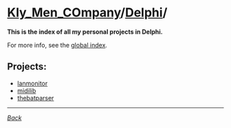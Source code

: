 ﻿# [Kly_Men_COmpany](https://github.com/aleksusklim/Kly_Men_COmpany "Kly_Men_COmpany")/[Delphi](https://github.com/aleksusklim/Kly_Men_COmpany/tree/master/Delphi "Kly_Men_COmpany/Delphi/")/

**This is the index of all my personal projects in Delphi.**

For more info, see the [global index](https://github.com/aleksusklim/Kly_Men_COmpany "Kly_Men_COmpany").

## Projects:

- [lanmonitor](https://github.com/aleksusklim/lanmonitor "Kly_Men_COmpany/Delphi/lanmonitor/")
- [midilib](https://github.com/aleksusklim/midilib "Kly_Men_COmpany/Delphi/midilib/")
- [thebatparser](https://github.com/aleksusklim/thebatparser "Kly_Men_COmpany/Delphi/thebatparser/")

---

_[Back](https://github.com/aleksusklim/Kly_Men_COmpany "Kly_Men_COmpany/")_
